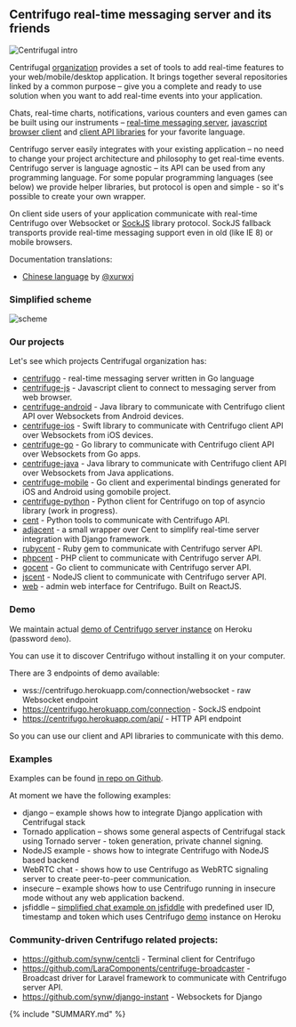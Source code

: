 ## Centrifugo real-time messaging server and its friends

![Centrifugal intro](https://raw.githubusercontent.com/centrifugal/documentation/master/assets/images/intro.png)

Centrifugal [organization](https://github.com/centrifugal) provides a set of tools to add real-time features to your web/mobile/desktop application. It brings together several repositories linked by a common purpose – give you a complete and ready to use solution when you want to add real-time events into your application.

Chats, real-time charts, notifications, various counters and even games can be built using our instruments – [real-time messaging server](server/README.md), [javascript browser client](client/README.md) and [client API libraries](libraries/README.md) for your favorite language.

Centrifugo server easily integrates with your existing application – no need to change your project architecture and philosophy to get real-time events. Centrifugo server is language agnostic – its API can be used from any programming language. For some popular programming languages (see below) we provide helper libraries, but protocol is open and simple - so it's possible to create your own wrapper.

On client side users of your application communicate with real-time Centrifugo over Websocket or [SockJS](https://github.com/sockjs/sockjs-client) library protocol. SockJS fallback transports provide real-time messaging support even in old (like IE 8) or mobile browsers.

Documentation translations:

* [Chinese language](https://github.com/xurwxj/centrifugal_cn_doc) by [@xurwxj](https://github.com/xurwxj)

### Simplified scheme

![scheme](https://raw.githubusercontent.com/centrifugal/documentation/master/assets/images/scheme.png)

### Our projects

Let's see which projects Centrifugal organization has:

* [centrifugo](https://github.com/centrifugal/centrifugo) - real-time messaging server
    written in Go language
* [centrifuge-js](https://github.com/centrifugal/centrifuge-js) - Javascript client to
    connect to messaging server from web browser.
* [centrifuge-android](https://github.com/centrifugal/centrifuge-android) - Java library to communicate
    with Centrifugo client API over Websockets from Android devices.
* [centrifuge-ios](https://github.com/centrifugal/centrifuge-ios) - Swift library to communicate
    with Centrifugo client API over Websockets from iOS devices.
* [centrifuge-go](https://github.com/centrifugal/centrifuge-go) - Go library to communicate
    with Centrifugo client API over Websockets from Go apps.
* [centrifuge-java](https://github.com/donald-jackson/centrifuge-java) - Java library to communicate
    with Centrifugo client API over Websockets from Java applications.
* [centrifuge-mobile](https://github.com/centrifugal/centrifuge-go) - Go client and experimental
    bindings generated for iOS and Android using gomobile project.
* [centrifuge-python](https://github.com/centrifugal/centrifuge-go) - Python client for Centrifugo on
    top of asyncio library (work in progress).
* [cent](https://github.com/centrifugal/cent) - Python tools to communicate with Centrifugo API.
* [adjacent](https://github.com/centrifugal/adjacent) - a small wrapper over Cent to
    simplify real-time server integration with Django framework.
* [rubycent](https://github.com/centrifugal/rubycent) - Ruby gem to communicate
    with Centrifugo server API.
* [phpcent](https://github.com/centrifugal/phpcent) - PHP client to communicate
    with Centrifugo server API.
* [gocent](https://github.com/centrifugal/gocent) - Go client to communicate
    with Centrifugo server API.
* [jscent](https://github.com/centrifugal/jscent) - NodeJS client to communicate
    with Centrifugo server API.
* [web](https://github.com/centrifugal/web) - admin web interface for Centrifugo.
    Built on ReactJS.

### Demo

We maintain actual [demo of Centrifugo server instance](https://centrifugo.herokuapp.com) on Heroku (password `demo`).

You can use it to discover Centrifugo without installing it on your computer.

There are 3 endpoints of demo available:

* wss://centrifugo.herokuapp.com/connection/websocket - raw Websocket endpoint
* https://centrifugo.herokuapp.com/connection - SockJS endpoint
* https://centrifugo.herokuapp.com/api/ - HTTP API endpoint

So you can use our client and API libraries to communicate with this demo.

### Examples

Examples can be found [in repo on Github](https://github.com/centrifugal/examples).

At moment we have the following examples:

* django – example shows how to integrate Django application with Centrifugal stack
* Tornado application – shows some general aspects of Centrifugal stack using Tornado server - token generation, private channel signing.
* NodeJS example - shows how to integrate Centrifugo with NodeJS based backend
* WebRTC chat - shows how to use Centrifugo as WebRTC signaling server to create peer-to-peer communication.
* insecure – example shows how to use Centrifugo running in insecure mode without any web application backend.
* jsfiddle – [simplified chat example on jsfiddle](http://jsfiddle.net/FZambia/yG7Uw/) with predefined user ID, timestamp and token which uses Centrifugo [demo](https://centrifugo.herokuapp.com) instance on Heroku

### Community-driven Centrifugo related projects:

* https://github.com/synw/centcli - Terminal client for Centrifugo
* https://github.com/LaraComponents/centrifuge-broadcaster - Broadcast driver for Laravel framework
    to communicate with Centrifugo server API.
* https://github.com/synw/django-instant - Websockets for Django

{% include "SUMMARY.md" %}
